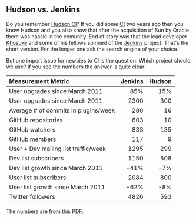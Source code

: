 ## Hudson vs. Jenkins

Do you remember [Hudson CI][1]? If you did some [CI][2] two years ago then you know Hudson and you also know that after the acquisition of Sun by Oracle there was hassle in the comunity. End of story was that the lead developer [Khosuke][3] and some of his fellows spinned of the [Jenkins][4] project. That's the short version. For the longer one ask the search engine of your choice. 

But one import issue for newbies to CI is the question: Which project should we use? If you see the numbers the answer is quite clear:

| Measurement Metric                   | Jenkins | Hudson |	
|:-------------------------------------|--------:|-------:|
| User upgrades	since March 2011       |     85% |    15% |
| User upgrades since March 2011       |    2300 |    300 |
| Average # of commits in plugins/week |     280 |     16 |
| GitHub repositories                  |     603 |     10 |
| GitHub watchers                      |     833 |    135 |
| GitHub members                       |     117 |      9 |
| User + Dev mailing list traffic/week |    1295 |    299 |
| Dev list subscribers                 |    1150 |    508 |
| Dev list growth since March 2011     |    +41% |    -7% |
| User list subscribers                |    2084 |    800 |
| User list growth since March 2011    |    +62% |    -8% |
| Twitter followers                    |    4826 |    593 |

The numbers are from this [PDF][5].

[1]: http://hudson-ci.org/
[2]: http://en.wikipedia.org/wiki/Continuous_integration
[3]: http://kohsuke.org/
[4]: http://jenkins-ci.org/
[5]: http://www.cloudbees.com/sites/default/files/whitepapers/Jenkins_Safe_Investment_Final.pdf